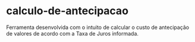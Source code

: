 # calculo-de-antecipacao
Ferramenta desenvolvida com o intuito de calcular o custo de antecipação de valores de acordo com a Taxa de Juros informada.
